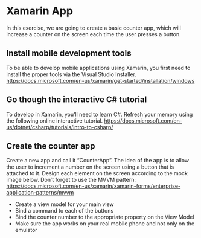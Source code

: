 # Xamarin App
In this exercise, we are going to create a basic counter app, which will increase a counter on the screen each time the user presses a button.


## Install mobile development tools
To be able to develop mobile applications using Xamarin, you first need to install the proper tools via the Visual Studio Installer.
https://docs.microsoft.com/en-us/xamarin/get-started/installation/windows

## Go though the interactive C# tutorial
To develop in Xamarin, you’ll need to learn C#. Refresh your memory using the following online interactive tutorial.
https://docs.microsoft.com/en-us/dotnet/csharp/tutorials/intro-to-csharp/

## Create the counter app
Create a new app and call it “CounterApp”.
The idea of the app is to allow the user to increment a number on the screen using a button that is attached to it.
Design each element on the screen according to the mock image below.
Don’t forget to use the MVVM pattern: https://docs.microsoft.com/en-us/xamarin/xamarin-forms/enterprise-application-patterns/mvvm
* Create a view model for your main view
* Bind a command to each of the buttons
* Bind the counter number to the appropriate property on the View Model
* Make sure the app works on your real mobile phone and not only on the emulator
